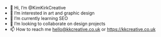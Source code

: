- 👋 Hi, I’m @KimKirkCreative
- 👀 I’m interested in art and graphic design
- 🌱 I’m currently learning SEO
- 💞️ I’m looking to collaborate on design projects
- 📫 How to reach me hello@kkcreative.co.uk or https://kkcreative.co.uk

<!---
KimKirkCreative/KimKirkCreative is a ✨ special ✨ repository because its `README.md` (this file) appears on your GitHub profile.
You can click the Preview link to take a look at your changes.
--->
